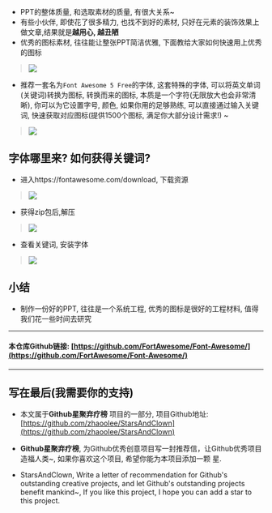 - PPT的整体质量, 和选取素材的质量, 有很大关系~
- 有些小伙伴, 即使花了很多精力, 也找不到好的素材, 只好在元素的装饰效果上做文章,结果就是**越用心, 越丑陋**
- 优秀的图标素材, 往往能让整张PPT简洁优雅, 下面教给大家如何快速用上优秀的图标

> ![](https://raw.githubusercontent.com/zhaoolee/StarsAndClown/master/images/44b012fdee8740cd991d5254840bf132.gif)


- 推荐一套名为`Font Awesome 5 Free`的字体, 这套特殊的字体, 可以将英文单词(关键词)转换为图标, 转换而来的图标, 本质是一个字符(无限放大也会非常清晰), 你可以为它设置字号, 颜色, 如果你用的足够熟练, 可以直接通过输入关键词, 快速获取对应图标(提供1500个图标, 满足你大部分设计需求!) ~

> ![](https://raw.githubusercontent.com/zhaoolee/StarsAndClown/master/images/e12c1611fa234c15adda7b5d2b219f13.gif)


## 字体哪里来? 如何获得关键词?
- 进入https://fontawesome.com/download, 下载资源
> ![](https://raw.githubusercontent.com/zhaoolee/StarsAndClown/master/images/50693a4a74e74e4e896e2f3a523222e4.png)
- 获得zip包后,解压
> ![](https://raw.githubusercontent.com/zhaoolee/StarsAndClown/master/images/ea807543c44e4a7eaa5e94b5fad7b38b.png)
- 查看关键词, 安装字体
> ![](https://raw.githubusercontent.com/zhaoolee/StarsAndClown/master/images/f6d5199a70b84087ac6a87b737c4741a.png)


## 小结
- 制作一份好的PPT, 往往是一个系统工程, 优秀的图标是很好的工程材料, 值得我们花一些时间去研究   


---
#### 本仓库Github链接: [https://github.com/FortAwesome/Font-Awesome/](https://github.com/FortAwesome/Font-Awesome/)



---


## 写在最后(我需要你的支持)
- 本文属于**Github星聚弃疗榜** 项目的一部分, 项目Github地址: [https://github.com/zhaoolee/StarsAndClown](https://github.com/zhaoolee/StarsAndClown)
- **Github星聚弃疗榜**, 为Github优秀创意项目写一封推荐信，让Github优秀项目造福人类~, 如果你喜欢这个项目, 希望你能为本项目添加一颗 星.

- StarsAndClown, Write a letter of recommendation for Github's outstanding creative projects, and let Github's outstanding projects benefit mankind~, If you like this project, I hope you can add a star  to this project.

